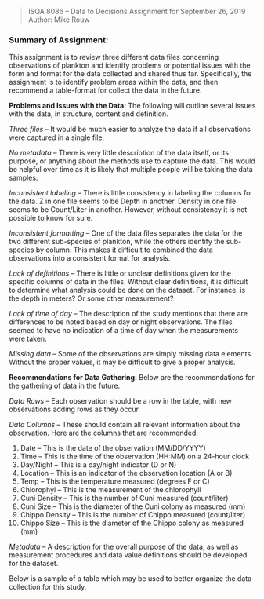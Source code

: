 > ISQA 8086 – Data to Decisions
> Assignment for September 26, 2019
> Author:  Mike Rouw

### Summary of Assignment:  
This assignment is to review three different data files concerning observations of plankton and identify problems or potential issues with the form and format for the data collected and shared thus far.  Specifically, the assignment is to identify problem areas within the data, and then recommend a table-format for collect the data in the future.

**Problems and Issues with the Data:**
The following will outline several issues with the data, in structure, content and definition.

*Three files* – It would be much easier to analyze the data if all observations were captured in a single file.

*No metadata* – There is very little description of the data itself, or its purpose, or anything about the methods use to capture the data.  This would be helpful over time as it is likely that multiple people will be taking the data samples.

*Inconsistent labeling* – There is little consistency in labeling the columns for the data.  Z in one file seems to be Depth in another.  Density in one file seems to be Count/Liter in another.  However, without consistency it is not possible to know for sure.

*Inconsistent formatting* – One of the data files separates the data for the two different sub-species of plankton, while the others identify the sub-species by column.  This makes it difficult to combined the data observations into a consistent format for analysis.

*Lack of definitions* – There is little or unclear definitions given for the specific columns of data in the files.  Without clear definitions, it is difficult to determine what analysis could be done on the dataset.  For instance, is the depth in meters?  Or some other measurement?

*Lack of time of day* – The description of the study mentions that there are differences to be noted based on day or night observations.  The files seemed to have no indication of a time of day when the measurements were taken.

*Missing data* – Some of the observations are simply missing data elements.  Without the proper values, it may be difficult to give a proper analysis.

**Recommendations for Data Gathering:**
Below are the recommendations for the gathering of data in the future.

*Data Rows* – Each observation should be a row in the table, with new observations adding rows as they occur.

*Data Columns* – These should contain all relevant information about the observation.  Here are the columns that are recommended:
1. Date – This is the date of the observation (MM/DD/YYYY)
2. Time – This is the time of the observation (HH:MM) on a 24-hour clock
3. Day/Night – This is a day/night indicator (D or N)
4. Location – This is an indicator of the observation location (A or B)
5. Temp – This is the temperature measured (degrees F or C)
6. Chlorophyl – This is the measurement of the chlorophyll
7. Cuni Density – This is the number of Cuni measured (count/liter)
8. Cuni Size – This is the diameter of the Cuni colony as measured (mm)
9. Chippo Density – This is the number of Chippo measured (count/liter)
10. Chippo Size – This is the diameter of the Chippo colony as measured (mm)

*Metadata* – A description for the overall purpose of the data, as well as measurement procedures and data value definitions should be developed for the dataset.

Below is a sample of a table which may be used to better organize the data collection for this study.
